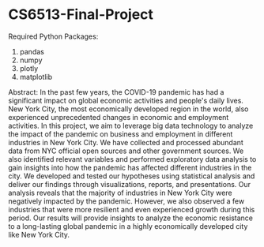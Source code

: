 # CS6513-Final-Project

Required Python Packages:
1. pandas
2. numpy
3. plotly
4. matplotlib

Abstract:
In the past few years, the COVID-19 pandemic has had a significant impact on global economic activities and
people's daily lives. New York City, the most economically developed region in the world, also experienced 
unprecedented changes in economic and employment activities. In this project, we aim to leverage big data technology 
to analyze the impact of the pandemic on business and employment in different industries in New York City. We have 
collected and processed abundant data from NYC official open sources and other government sources. We also identified 
relevant variables and performed exploratory data analysis to gain insights into how the pandemic has affected different 
industries in the city. We developed and tested our hypotheses using statistical analysis and deliver our findings 
through visualizations, reports, and presentations. Our analysis reveals that the majority of industries in New York 
City were negatively impacted by the pandemic. However, we also observed a few industries that were more resilient and 
even experienced growth during this period. Our results will provide insights to analyze the economic resistance to a 
long-lasting global pandemic in a highly economically developed city like New York City. 
